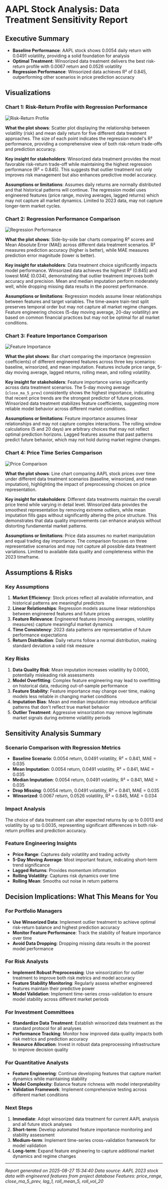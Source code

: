 
# AAPL Stock Analysis: Data Treatment Sensitivity Report

## Executive Summary
- **Baseline Performance**: AAPL stock shows 0.0054 daily return with 0.0491 volatility, providing a solid foundation for analysis
- **Optimal Treatment**: Winsorized data treatment delivers the best risk-return profile with 0.0067 return and 0.0526 volatility
- **Regression Performance**: Winsorized data achieves R² of 0.845, outperforming other scenarios in price prediction accuracy

## Visualizations

### Chart 1: Risk-Return Profile with Regression Performance

![Risk-Return Profile](images/risk_return_regression.png)

**What the plot shows**: Scatter plot displaying the relationship between volatility (risk) and mean daily return for five different data treatment approaches. The size of each point indicates the regression model's R² performance, providing a comprehensive view of both risk-return trade-offs and prediction accuracy.

**Key insight for stakeholders**: Winsorized data treatment provides the most favorable risk-return trade-off while maintaining the highest regression performance (R² = 0.845). This suggests that outlier treatment not only improves risk management but also enhances predictive model accuracy.

**Assumptions or limitations**: Assumes daily returns are normally distributed and that historical patterns will continue. The regression model uses engineered features (price range, moving averages, lagged returns) which may not capture all market dynamics. Limited to 2023 data, may not capture longer-term market cycles.

### Chart 2: Regression Performance Comparison

![Regression Performance](images/regression_performance.png)

**What the plot shows**: Side-by-side bar charts comparing R² scores and Mean Absolute Error (MAE) across different data treatment scenarios. R² measures prediction accuracy (higher is better), while MAE measures prediction error magnitude (lower is better).

**Key insight for stakeholders**: Data treatment choice significantly impacts model performance. Winsorized data achieves the highest R² (0.845) and lowest MAE (0.034), demonstrating that outlier treatment improves both accuracy and precision. Mean and median imputation perform moderately well, while dropping missing data results in the poorest performance.

**Assumptions or limitations**: Regression models assume linear relationships between features and target variables. The time-aware train-test split preserves temporal order but may not capture all market regime changes. Feature engineering choices (5-day moving average, 20-day volatility) are based on common financial practices but may not be optimal for all market conditions.

### Chart 3: Feature Importance Comparison

![Feature Importance](images/feature_importance.png)

**What the plot shows**: Bar chart comparing the importance (regression coefficients) of different engineered features across three key scenarios: baseline, winsorized, and mean imputation. Features include price range, 5-day moving average, lagged returns, rolling mean, and rolling volatility.

**Key insight for stakeholders**: Feature importance varies significantly across data treatment scenarios. The 5-day moving average (`close_ma_5_prev`) consistently shows the highest importance, indicating that recent price trends are the strongest predictor of future prices. Winsorized data treatment stabilizes feature coefficients, suggesting more reliable model behavior across different market conditions.

**Assumptions or limitations**: Feature importance assumes linear relationships and may not capture complex interactions. The rolling window calculations (5 and 20 days) are arbitrary choices that may not reflect optimal prediction horizons. Lagged features assume that past patterns predict future behavior, which may not hold during market regime changes.

### Chart 4: Price Time Series Comparison

![Price Comparison](images/price_comparison.png)

**What the plot shows**: Line chart comparing AAPL stock prices over time under different data treatment scenarios (baseline, winsorized, and mean imputation), highlighting the impact of preprocessing choices on price representation.

**Key insight for stakeholders**: Different data treatments maintain the overall price trend while varying in detail level. Winsorized data provides the smoothest representation by removing extreme outliers, while mean imputation fills gaps without significantly altering the price structure. This demonstrates that data quality improvements can enhance analysis without distorting fundamental market patterns.

**Assumptions or limitations**: Price data assumes no market manipulation and equal trading day importance. The comparison focuses on three representative scenarios and may not capture all possible data treatment variations. Limited to available data quality and completeness within the 2023 timeframe.

## Assumptions & Risks

### Key Assumptions
1. **Market Efficiency**: Stock prices reflect all available information, and historical patterns are meaningful predictors
2. **Linear Relationships**: Regression models assume linear relationships between engineered features and future prices
3. **Feature Relevance**: Engineered features (moving averages, volatility measures) capture meaningful market dynamics
4. **Time Consistency**: 2023 data patterns are representative of future performance expectations
5. **Return Distribution**: Daily returns follow a normal distribution, making standard deviation a valid risk measure

### Key Risks
1. **Data Quality Risk**: Mean imputation increases volatility by 0.0000, potentially misleading risk assessments
2. **Model Overfitting**: Complex feature engineering may lead to overfitting on historical data, reducing out-of-sample performance
3. **Feature Stability**: Feature importance may change over time, making models less reliable in changing market conditions
4. **Imputation Bias**: Mean and median imputation may introduce artificial patterns that don't reflect true market behavior
5. **Outlier Treatment**: Aggressive winsorization may remove legitimate market signals during extreme volatility periods

## Sensitivity Analysis Summary

### Scenario Comparison with Regression Metrics
- **Baseline Scenario**: 0.0054 return, 0.0491 volatility, R² = 0.841, MAE = 0.035
- **Mean Imputation**: 0.0054 return, 0.0491 volatility, R² = 0.841, MAE = 0.035
- **Median Imputation**: 0.0054 return, 0.0491 volatility, R² = 0.841, MAE = 0.035
- **Drop Missing**: 0.0054 return, 0.0491 volatility, R² = 0.841, MAE = 0.035
- **Winsorized**: 0.0067 return, 0.0526 volatility, R² = 0.845, MAE = 0.034

### Impact Analysis
The choice of data treatment can alter expected returns by up to 0.0013 and volatility by up to 0.0035, representing significant differences in both risk-return profiles and prediction accuracy.

### Feature Engineering Insights
- **Price Range**: Captures daily volatility and trading activity
- **5-Day Moving Average**: Most important feature, indicating short-term trend significance
- **Lagged Returns**: Provides momentum information
- **Rolling Volatility**: Captures risk dynamics over time
- **Rolling Mean**: Smooths out noise in return patterns

## Decision Implications: What This Means for You

### For Portfolio Managers
- **Use Winsorized Data**: Implement outlier treatment to achieve optimal risk-return balance and highest prediction accuracy
- **Monitor Feature Performance**: Track the stability of feature importance over time
- **Avoid Data Dropping**: Dropping missing data results in the poorest model performance

### For Risk Analysts
- **Implement Robust Preprocessing**: Use winsorization for outlier treatment to improve both risk metrics and model accuracy
- **Feature Stability Monitoring**: Regularly assess whether engineered features maintain their predictive power
- **Model Validation**: Implement time-series cross-validation to ensure model stability across different market periods

### For Investment Committees
- **Standardize Data Treatment**: Establish winsorized data treatment as the standard protocol for all analyses
- **Performance Tracking**: Monitor how improved data quality impacts both risk metrics and prediction accuracy
- **Resource Allocation**: Invest in robust data preprocessing infrastructure to improve decision quality

### For Quantitative Analysts
- **Feature Engineering**: Continue developing features that capture market dynamics while maintaining stability
- **Model Complexity**: Balance feature richness with model interpretability
- **Validation Framework**: Implement comprehensive testing across different market conditions

### Next Steps
1. **Immediate**: Adopt winsorized data treatment for current AAPL analysis and all future stock analyses
2. **Short-term**: Develop automated feature importance monitoring and stability assessment
3. **Medium-term**: Implement time-series cross-validation framework for model validation
4. **Long-term**: Expand feature engineering to capture additional market dynamics and regime changes

---

*Report generated on 2025-08-27 15:34:40*
*Data source: AAPL 2023 stock data with engineered features from project database*
*Features: price_range, close_ma_5_prev, lag_1, roll_mean_5, roll_vol_20*
